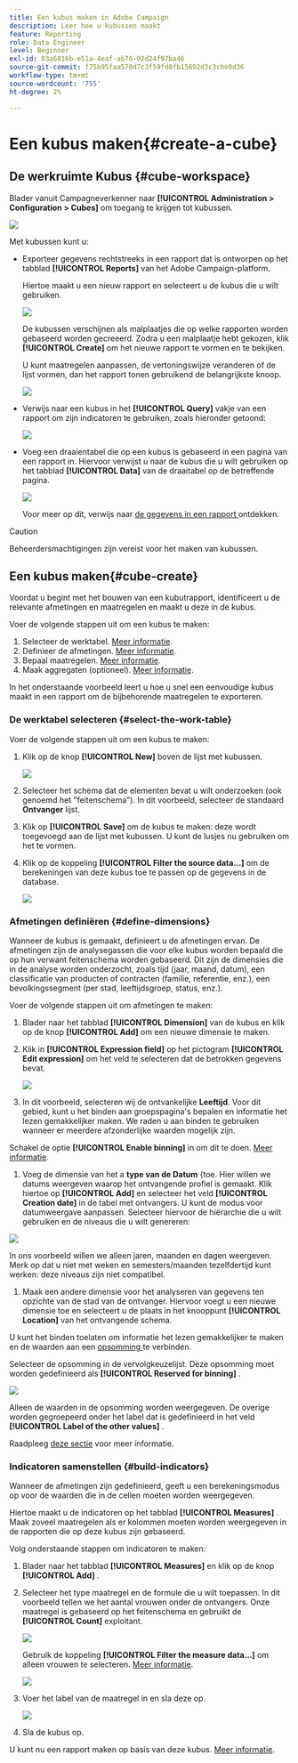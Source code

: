 ```yaml
---
title: Een kubus maken in Adobe Campaign
description: Leer hoe u kubussen maakt
feature: Reporting
role: Data Engineer
level: Beginner
exl-id: 03a6816b-e51a-4eaf-ab76-02d24f97ba46
source-git-commit: f75b95faa570d7c3f59fd8fb15692d3c3cbe0d36
workflow-type: tm+mt
source-wordcount: '755'
ht-degree: 2%

---
```


# Een kubus maken{#create-a-cube}

## De werkruimte Kubus {#cube-workspace}

Blader vanuit Campagneverkenner naar **[!UICONTROL Administration > Configuration > Cubes]** om toegang te krijgen tot kubussen.

![](assets/cube-node.png)

Met kubussen kunt u:

* Exporteer gegevens rechtstreeks in een rapport dat is ontworpen op het tabblad **[!UICONTROL Reports]** van het Adobe Campaign-platform.

  Hiertoe maakt u een nieuw rapport en selecteert u de kubus die u wilt gebruiken.

  ![](assets/create-new-cube.png)

  De kubussen verschijnen als malplaatjes die op welke rapporten worden gebaseerd worden gecreeerd. Zodra u een malplaatje hebt gekozen, klik **[!UICONTROL Create]** om het nieuwe rapport te vormen en te bekijken.

  U kunt maatregelen aanpassen, de vertoningswijze veranderen of de lijst vormen, dan het rapport tonen gebruikend de belangrijkste knoop.

  ![](assets/display-cube-table.png)

* Verwijs naar een kubus in het **[!UICONTROL Query]** vakje van een rapport om zijn indicatoren te gebruiken, zoals hieronder getoond:

  ![](assets/cube-report-query.png)

* Voeg een draaientabel die op een kubus is gebaseerd in een pagina van een rapport in. Hiervoor verwijst u naar de kubus die u wilt gebruiken op het tabblad **[!UICONTROL Data]** van de draaitabel op de betreffende pagina.

  ![](assets/cube-in-a-report.png)

  Voor meer op dit, verwijs naar [ de gegevens in een rapport ](cube-tables.md#explore-the-data-in-a-report) ontdekken.


>[!CAUTION]
>
>Beheerdersmachtigingen zijn vereist voor het maken van kubussen.
>

## Een kubus maken{#cube-create}

Voordat u begint met het bouwen van een kubutrapport, identificeert u de relevante afmetingen en maatregelen en maakt u deze in de kubus.

Voer de volgende stappen uit om een kubus te maken:

1. Selecteer de werktabel. [Meer informatie](#select-the-work-table).
1. Definieer de afmetingen. [Meer informatie](#define-dimensions).
1. Bepaal maatregelen. [Meer informatie](#build-indicators).
1. Maak aggregaten (optioneel). [Meer informatie](customize-cubes.md#calculate-and-use-aggregates).

In het onderstaande voorbeeld leert u hoe u snel een eenvoudige kubus maakt in een rapport om de bijbehorende maatregelen te exporteren.

### De werktabel selecteren {#select-the-work-table}

Voer de volgende stappen uit om een kubus te maken:

1. Klik op de knop **[!UICONTROL New]** boven de lijst met kubussen.

   ![](assets/create-a-cube.png)

1. Selecteer het schema dat de elementen bevat u wilt onderzoeken (ook genoemd het &quot;feitenschema&quot;). In dit voorbeeld, selecteer de standaard **Ontvanger** lijst.
1. Klik op **[!UICONTROL Save]** om de kubus te maken: deze wordt toegevoegd aan de lijst met kubussen. U kunt de lusjes nu gebruiken om het te vormen.

1. Klik op de koppeling **[!UICONTROL Filter the source data...]** om de berekeningen van deze kubus toe te passen op de gegevens in de database.

   ![](assets/cube-filter-source.png)

### Afmetingen definiëren {#define-dimensions}

Wanneer de kubus is gemaakt, definieert u de afmetingen ervan. De afmetingen zijn de analysegassen die voor elke kubus worden bepaald die op hun verwant feitenschema worden gebaseerd. Dit zijn de dimensies die in de analyse worden onderzocht, zoals tijd (jaar, maand, datum), een classificatie van producten of contracten (familie, referentie, enz.), een bevolkingssegment (per stad, leeftijdsgroep, status, enz.).

Voer de volgende stappen uit om afmetingen te maken:

1. Blader naar het tabblad **[!UICONTROL Dimension]** van de kubus en klik op de knop **[!UICONTROL Add]** om een nieuwe dimensie te maken.
1. Klik in **[!UICONTROL Expression field]** op het pictogram **[!UICONTROL Edit expression]** om het veld te selecteren dat de betrokken gegevens bevat.

   ![](assets/cube-add-dimension.png)

1. In dit voorbeeld, selecteren wij de ontvankelijke **Leeftijd**. Voor dit gebied, kunt u het binden aan groepspagina&#39;s bepalen en informatie het lezen gemakkelijker maken. We raden u aan binden te gebruiken wanneer er meerdere afzonderlijke waarden mogelijk zijn.

Schakel de optie **[!UICONTROL Enable binning]** in om dit te doen. [Meer informatie](customize-cubes.md#data-binning).

1. Voeg de dimensie van het a **type van de Datum** {toe. Hier willen we datums weergeven waarop het ontvangende profiel is gemaakt. Klik hiertoe op **[!UICONTROL Add]** en selecteer het veld **[!UICONTROL Creation date]** in de tabel met ontvangers.
U kunt de modus voor datumweergave aanpassen. Selecteer hiervoor de hiërarchie die u wilt gebruiken en de niveaus die u wilt genereren:

![](assets/cube-date-dimension.png)

In ons voorbeeld willen we alleen jaren, maanden en dagen weergeven. Merk op dat u niet met weken en semesters/maanden tezelfdertijd kunt werken: deze niveaus zijn niet compatibel.

1. Maak een andere dimensie voor het analyseren van gegevens ten opzichte van de stad van de ontvanger. Hiervoor voegt u een nieuwe dimensie toe en selecteert u de plaats in het knooppunt **[!UICONTROL Location]** van het ontvangende schema.

U kunt het binden toelaten om informatie het lezen gemakkelijker te maken en de waarden aan een [ opsomming ](../config/enumerations.md) te verbinden.

Selecteer de opsomming in de vervolgkeuzelijst. Deze opsomming moet worden gedefinieerd als **[!UICONTROL Reserved for binning]** .

![](assets/cube-dimension-with-enum.png)

Alleen de waarden in de opsomming worden weergegeven. De overige worden gegroepeerd onder het label dat is gedefinieerd in het veld **[!UICONTROL Label of the other values]** .

Raadpleeg [deze sectie](customize-cubes.md#dynamically-manage-bins) voor meer informatie.

### Indicatoren samenstellen {#build-indicators}

Wanneer de afmetingen zijn gedefinieerd, geeft u een berekeningsmodus op voor de waarden die in de cellen moeten worden weergegeven.

Hiertoe maakt u de indicatoren op het tabblad **[!UICONTROL Measures]** . Maak zoveel maatregelen als er kolommen moeten worden weergegeven in de rapporten die op deze kubus zijn gebaseerd.

Volg onderstaande stappen om indicatoren te maken:

1. Blader naar het tabblad **[!UICONTROL Measures]** en klik op de knop **[!UICONTROL Add]** .
1. Selecteer het type maatregel en de formule die u wilt toepassen. In dit voorbeeld tellen we het aantal vrouwen onder de ontvangers. Onze maatregel is gebaseerd op het feitenschema en gebruikt de **[!UICONTROL Count]** exploitant.

   ![](assets/cube-new-measure.png)

   Gebruik de koppeling **[!UICONTROL Filter the measure data...]** om alleen vrouwen te selecteren. [Meer informatie](customize-cubes.md#define-measures).

   ![](assets/cube-filter-measure-data.png)

1. Voer het label van de maatregel in en sla deze op.

   ![](assets/cube-save-measure.png)

1. Sla de kubus op.


U kunt nu een rapport maken op basis van deze kubus. [Meer informatie](cube-tables.md).
